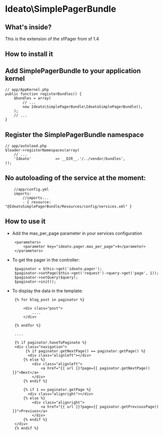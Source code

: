 Ideato\SimplePagerBundle
========================


What's inside?
--------------

This is the extension of the sfPager from sf 1.4


How to install it
-----------------

## Add SimplePagerBundle to your application kernel

	// app/AppKernel.php
	public function registerBundles() {
		$bundles = array(
			// ...
			new Ideato\SimplePagerBundle\IdeatoSimplePagerBundle(),
		);
		// ...
	}

## Register the SimplePagerBundle namespace

	// app/autoload.php
	$loader->registerNamespaces(array(
		// ...
		'Ideato'           => __DIR__.'/../vendor/bundles',
	));


## No autoloading of the service at the moment:

        //app/config.yml
        imports:
            //imports...
            - { resource: "@IdeatoSimplePagerBundle/Resources/config/services.xml" }
        

How to use it
--------------

 * Add the max_per_page parameter in your services configuration

        <parameters>
            <parameter key="ideato.pager.max_per_page">4</parameter>
        </parameters>

 * To get the pager in the controller:

        $paginator = $this->get('ideato.pager');
        $paginator->setPage($this->get('request')->query->get('page', 1));
        $paginator->setQuery($query);
        $paginator->init();

 * To display the data in the template:

        {% for blog_post in paginator %}

            <div class="post">
                ....
            </div>
        
        {% endfor %}
        
        ....
        
        {% if paginator.haveToPaginate %}
        <div class="navigation">
             {% if paginator.getNextPage() == paginator.getPage() %}
              <div class="alignleft"></div>
            {% else %}
                <div class="alignleft">
                    <a href="{{ url }}?page={{ paginator.getNextPage() }}">Next</a>
                </div>
            {% endif %}
            
            {% if 1 == paginator.getPage %}
              <div class="alignright"></div>
            {% else %}
                <div class="alignright">
                    <a href="{{ url }}?page={{ paginator.getPreviousPage() }}">Previuos</a>
                </div>
            {% endif %}
        </div>
        {% endif %}
